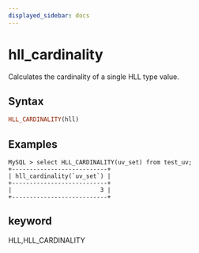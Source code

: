 ```yaml
---
displayed_sidebar: docs
---
```


# hll_cardinality

Calculates the cardinality of a single HLL type value.

## Syntax

```Haskell
HLL_CARDINALITY(hll)
```

## Examples

```plain text
MySQL > select HLL_CARDINALITY(uv_set) from test_uv;
+---------------------------+
| hll_cardinality(`uv_set`) |
+---------------------------+
|                         3 |
+---------------------------+
```

## keyword

HLL,HLL_CARDINALITY
